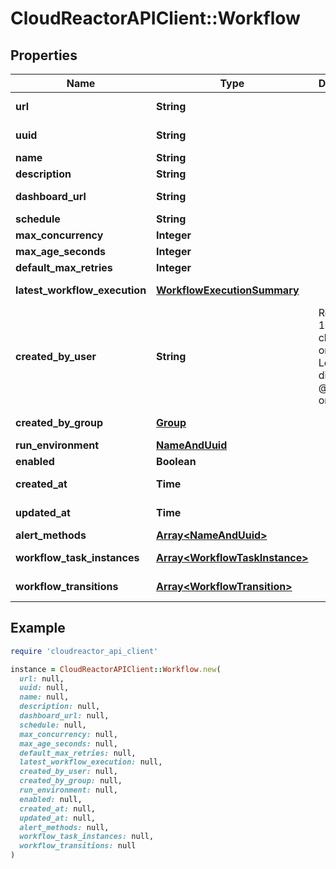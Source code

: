 # CloudReactorAPIClient::Workflow

## Properties

| Name | Type | Description | Notes |
| ---- | ---- | ----------- | ----- |
| **url** | **String** |  | [optional][readonly] |
| **uuid** | **String** |  | [optional][readonly] |
| **name** | **String** |  |  |
| **description** | **String** |  | [optional] |
| **dashboard_url** | **String** |  | [optional][readonly] |
| **schedule** | **String** |  | [optional] |
| **max_concurrency** | **Integer** |  | [optional] |
| **max_age_seconds** | **Integer** |  | [optional] |
| **default_max_retries** | **Integer** |  | [optional] |
| **latest_workflow_execution** | [**WorkflowExecutionSummary**](WorkflowExecutionSummary.md) |  | [optional][readonly] |
| **created_by_user** | **String** | Required. 150 characters or fewer. Letters, digits and @/./+/-/_ only. | [optional][readonly] |
| **created_by_group** | [**Group**](Group.md) |  | [optional][readonly] |
| **run_environment** | [**NameAndUuid**](NameAndUuid.md) |  | [optional] |
| **enabled** | **Boolean** |  | [optional] |
| **created_at** | **Time** |  | [optional][readonly] |
| **updated_at** | **Time** |  | [optional][readonly] |
| **alert_methods** | [**Array&lt;NameAndUuid&gt;**](NameAndUuid.md) |  | [optional] |
| **workflow_task_instances** | [**Array&lt;WorkflowTaskInstance&gt;**](WorkflowTaskInstance.md) |  | [optional][readonly] |
| **workflow_transitions** | [**Array&lt;WorkflowTransition&gt;**](WorkflowTransition.md) |  | [optional][readonly] |

## Example

```ruby
require 'cloudreactor_api_client'

instance = CloudReactorAPIClient::Workflow.new(
  url: null,
  uuid: null,
  name: null,
  description: null,
  dashboard_url: null,
  schedule: null,
  max_concurrency: null,
  max_age_seconds: null,
  default_max_retries: null,
  latest_workflow_execution: null,
  created_by_user: null,
  created_by_group: null,
  run_environment: null,
  enabled: null,
  created_at: null,
  updated_at: null,
  alert_methods: null,
  workflow_task_instances: null,
  workflow_transitions: null
)
```

